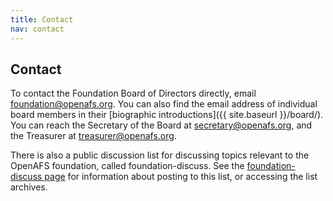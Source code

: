 ```yaml
---
title: Contact
nav: contact
---
```


## Contact ##

To contact the Foundation Board of Directors directly, email
<foundation@openafs.org>. You can also find the email address of individual
board members in their [biographic introductions]({{ site.baseurl }}/board/).
You can reach the Secretary of the Board at <secretary@openafs.org>, and the
Treasurer at <treasurer@openafs.org>.

There is also a public discussion list for discussing topics relevant to the
OpenAFS foundation, called foundation-discuss. See the [foundation-discuss
page](http://lists.openafs.org/mailman/listinfo/foundation-discuss) for
information about posting to this list, or accessing the list archives.
